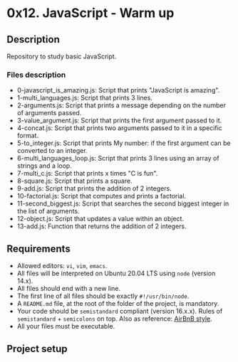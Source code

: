 # 0x12. JavaScript - Warm up

## Description
Repository to study basic JavaScript.

### Files description

- 0-javascript_is_amazing.js: Script that prints "JavaScript is amazing".
- 1-multi_languages.js: Script that prints 3 lines.
- 2-arguments.js: Script that prints a message depending on the number of arguments passed.
- 3-value_argument.js: Script that prints the first argument passed to it.
- 4-concat.js: Script that prints two arguments passed to it in a specific format.
- 5-to_integer.js: Script that prints My number: <first argument converted in integer> if the first argument can be converted to an integer.
- 6-multi_languages_loop.js: Script that prints 3 lines using an array of strings and a loop.
- 7-multi_c.js: Script that prints x times "C is fun".
- 8-square.js: Script that prints a square.
- 9-add.js: Script that prints the addition of 2 integers.
- 10-factorial.js: Script that computes and prints a factorial.
- 11-second_biggest.js: Script that searches the second biggest integer in the list of arguments.
- 12-object.js: Script that updates a value within an object.
- 13-add.js: Function that returns the addition of 2 integers.

## Requirements
- Allowed editors: `vi`, `vim`, `emacs`.
- All files will be interpreted on Ubuntu 20.04 LTS using `node` (version 14.x).
- All files should end with a new line.
- The first line of all files should be exactly `#!/usr/bin/node`.
- A `README.md` file, at the root of the folder of the project, is mandatory.
- Your code should be `semistandard` compliant (version 16.x.x). Rules of `semistandard` + `semicolons` on top. Also as reference: [AirBnB style](https://github.com/airbnb/javascript).
- All your files must be executable.

## Project setup

